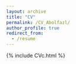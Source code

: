 ```yaml
---
layout: archive
title: "CV"
permalink: /CV_Abolfazl/
author_profile: true
redirect_from:
  - /resume
---
```

<script async src="https://www.googletagmanager.com/gtag/js?id=G-WM192RPMWR"></script>
<script>
  window.dataLayer = window.dataLayer || [];
  function gtag(){dataLayer.push(arguments);}
  gtag('js', new Date());

  gtag('config', 'G-WM192RPMWR');
</script>

{% include CVc.html %}